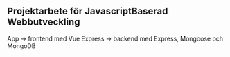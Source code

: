 ## Projektarbete för JavascriptBaserad Webbutveckling
App -> frontend med Vue
Express -> backend med Express, Mongoose och MongoDB <br>